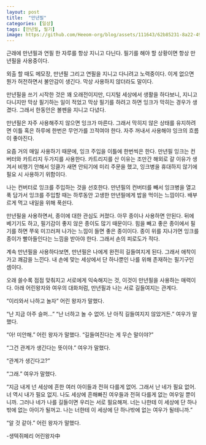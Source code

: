 ```yaml
---
layout: post
title:  "만년필"
categories: [일상]
tags: [만년필, 필기]
image: https://github.com/Heeom-org/blog/assets/111643/62b85231-8a22-4964-90ea-6f0c5058ac45
---
```

근래에 만년필과 연필 한 자루를 항상 지니고 다닌다. 필기를 해야 할 상황이면 항상 만년필을 사용중이다.

외출 할 때도 메모장, 만년필 그리고 연필을 지니고 다니려고 노력중이다. 이게 없으면 뭔가 허전하면서 불안감이 생긴다. 막상 사용하지 않더라도 말이다.

만년필을 쓰기 시작한 것은 꽤 오래전이지만, 디지털 세상에서 생활을 하다보니, 지니고 다니지만 막상 필기하는 일이 적었고 막상 필기를 하려고 하면 잉크가 막히는 경우가 생겼다. 그래서 한동안은 볼펜을 지니고 다녔다.

만년필은 자주 사용해주지 않으면 잉크가 마른다. 그래서 막히지 않은 상태를 유지하려면 이틀 혹은 하루에 한번은 무언가를 끄적여야 한다. 자주 꺼내서 사용해야 잉크의 흐름이 좋아진다.

요즘 거의 매일 사용하기 때문에, 잉크 주입을 이틀에 한번씩은 한다. 만년필 잉크는 컨버터와 카트리지 두가지를 사용한다. 카트리지를 산 이유는 조만간 해외로 갈 이유가 생겨서 비행기 안해서 잉클가 새면 안되기에 미리 주문을 했고, 잉크병을 휴대하지 않기에 필요 시 사용하기 위함이다.

나는 컨버터로 잉크를 주입하는 것을 선호한다. 만년필의 컨버터를 빼서 잉크병을 열고 푹 담가서 잉크를 주입할 때는 하루동안 고생한 만년필에게 밥을 먹이는 느낌이다. 배부르게 먹고 내일을 위해 푹쉰다.

만년필을 사용하면서, 종이에 대한 관심도 커졌다. 아무 종이나 사용하면 안된다. 뒤에 베기기도 하고, 필기감이 좋지 않은 종이도 많기 때문이다. 힘을 빼고 좋은 종이에서 필기를 하면 쭈욱 미끄러져 나가는 느낌이 들면 좋은 종이이다. 종이 위를 지나가면 잉크를 종이가 빨아들인다는 느낌을 받아야 한다. 그래서 손의 피로도가 적다.

계속 만년필을 사용하다보면, 만년필은 나에게 완전히 길들여지게 된다. 그래서 애착이 가고 쾌감을 느낀다. 내 손에 맞는 세상에서 단 하나뿐인 나를 위해 존재하는 필기구인 셈이다.

오래 쓸수록 점점 맞춰지고 서로에게 익숙해지는 것, 이것이 만년필을 사용하는 매력이다. 아래 어린왕자와 여우의 대화처럼, 만년필과 나는 서로 길들여지는 관계다.

“이리와서 나하고 놀자” 어린 왕자가 말했다.

“난 지금 아주 슬퍼…” “난 너하고 놀 수 없어. 난 아직 길들여지지 않았거든.” 여우가 말했다.

“아! 미안해.” 어린 왕자가 말했다. “길들여진다는 게 무슨 말이야?”

“그건 관계가 생긴다는 뜻이야.” 여우가 말했다.

“관계가 생긴다고?”

“그래.” 여우가 말했다.

“지금 내게 넌 세상에 흔한 여러 아이들과 전혀 다를게 없어. 그래서 난 네가 필요 없어. 너 역시 내가 필요 없지. 나도 세상에 흔해빠진 여우들과 전혀 다를게 없는 여우일 뿐이니까. 그러나 네가 나를 길들이면 우리는 서로 필요해져. 너는 나한테 이 세상에 단 하나밖에 없는 아이가 될꺼고. 나는 너한테 이 세상에 단 하나밖에 없는 여우가 될테니까.”

“알 것 같아.” 어린 왕자가 말했다.

-생텍쥐페리 어린왕자中
